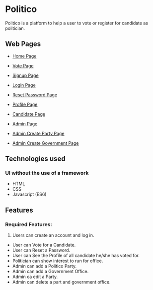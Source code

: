 # Politico
Politico is a platform to help a user to vote or register for candidate as politician.

## Web Pages
- [Home Page](https://shemaeric.github.io/Politico/UI/index.html)

- [Vote Page](https://shemaeric.github.io/Politico/UI/vote.html)

- [Signup Page](https://shemaeric.github.io/Politico/UI/signup.html)

- [Login Page](https://shemaeric.github.io/Politico/UI/signin.html)

- [Reset Password Page](https://shemaeric.github.io/Politico/UI/resetpassword.html)

- [Profile Page](https://shemaeric.github.io/Politico/UI/profile.html)

- [Candidate Page](https://shemaeric.github.io/Politico/UI/newcand.html)

- [Admin Page](https://shemaeric.github.io/Politico/UI/admindash.html)

- [Admin Create Party Page](https://shemaeric.github.io/Politico/UI/createpol.html)

- [Admin Create Government Page](https://shemaeric.github.io/Politico/UI/createpol.html)


## Technologies used
### UI without the use of a framework
- HTML
- CSS
- Javascript (ES6)

## Features

### Required Features:

1. Users can create an account and log in.

- User can Vote for a Candidate.
- User can Reset a Password.
- User can See the Profile of all candidate he/she has voted for.
- Politician can show interest to run for office.
- Admin can add a Politico Party.
- Admin can add a Government Office.
- Admin ca edit a Party.
- Admin can delete a part and government office.
